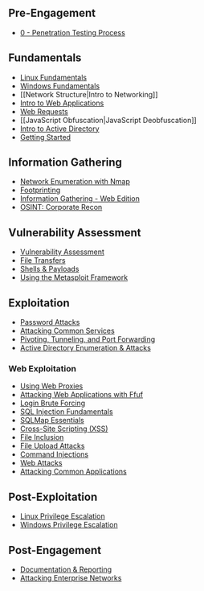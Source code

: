 

## Pre-Engagement
- [0 - Penetration Testing Process](0%20-%20Penetration%20Testing%20Process.md)

## Fundamentals
- [Linux Fundamentals](/Knowledge/Operating%20Systems/Linux.md)
- [Windows Fundamentals](/Knowledge/Operating%20Systems/Windows.md)
- [[Network Structure|Intro to Networking]]
- [Intro to Web Applications]()
- [Web Requests]()
- [[JavaScript Obfuscation|JavaScript Deobfuscation]]
- [Intro to Active Directory]()
- [Getting Started]()

## Information Gathering
- [Network Enumeration with Nmap]()
- [Footprinting]()
- [Information Gathering - Web Edition]()
- [OSINT: Corporate Recon]()

## Vulnerability Assessment
- [Vulnerability Assessment]()
- [File Transfers]()
- [Shells & Payloads]()
- [Using the Metasploit Framework]()

## Exploitation
- [Password Attacks]()
- [Attacking Common Services]()
- [Pivoting, Tunneling, and Port Forwarding]()
- [Active Directory Enumeration & Attacks]()

### Web Exploitation
- [Using Web Proxies]()
- [Attacking Web Applications with Ffuf]()
- [Login Brute Forcing]()
- [SQL Injection Fundamentals]()
- [SQLMap Essentials]()
- [Cross-Site Scripting (XSS)]()
- [File Inclusion]()
- [File Upload Attacks]()
- [Command Injections]()
- [Web Attacks]()
- [Attacking Common Applications]()

## Post-Exploitation
- [Linux Privilege Escalation]()
- [Windows Privilege Escalation]()

## Post-Engagement
- [Documentation & Reporting]()
- [Attacking Enterprise Networks]()
